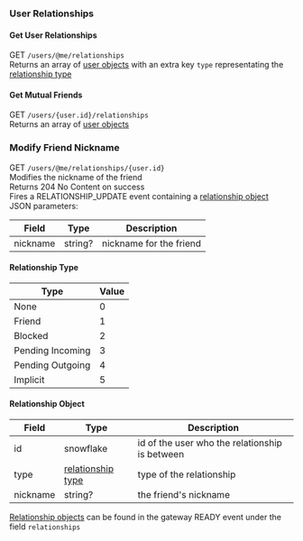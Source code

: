 ### User Relationships

#### Get User Relationships

GET `/users/@me/relationships`  
Returns an array of [user objects](https://discord.com/developers/docs/resources/user#user-object) with an extra key `type` representating the [relationship type](#relationship-type)

#### Get Mutual Friends

GET `/users/{user.id}/relationships`  
Returns an array of [user objects](https://discord.com/developers/docs/resources/user#user-object)

### Modify Friend Nickname  

GET `/users/@me/relationships/{user.id}`  
Modifies the nickname of the friend  
Returns 204 No Content on success  
Fires a RELATIONSHIP_UPDATE event containing a [relationship object](#relationship-object)  
JSON parameters:  

| Field    | Type    | Description             |
|----------|---------|-------------------------|
| nickname | string? | nickname for the friend |


#### Relationship Type

| Type             | Value |
|------------------|-------|
| None             | 0     |
| Friend           | 1     |
| Blocked          | 2     |
| Pending Incoming | 3     |
| Pending Outgoing | 4     |
| Implicit         | 5     |

#### Relationship Object

| Field    | Type                                    | Description                                    |
|----------|-----------------------------------------|------------------------------------------------|
| id       | snowflake                               | id of the user who the relationship is between |
| type     | [relationship type](#relationship-type) | type of the relationship                       |
| nickname | string?                                 | the friend's nickname                          |

[Relationship objects](#relationship-object) can be found in the gateway READY event under the field `relationships`

